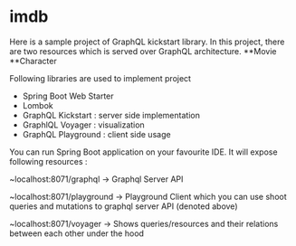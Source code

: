 # imdb
Here is a sample project of GraphQL kickstart library. In this project, there are two resources which is served over GraphQL architecture.
**Movie
**Character

Following libraries are used to implement project 

- Spring Boot Web Starter 
- Lombok 
- GraphQL Kickstart : server side implementation
- GraphlQL Voyager : visualization 
- GraphQL Playground : client side usage

You can run Spring Boot application on your favourite IDE. It will expose following resources : 

~localhost:8071/graphql -> Graphql Server API

~localhost:8071/playground -> Playground Client which you can use shoot queries and mutations to graphql server API (denoted above) 

~localhost:8071/voyager -> Shows queries/resources and their relations between each other under the hood 
